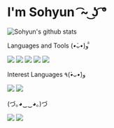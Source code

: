 # I'm Sohyun  ͡~ ͜ʖ ͡° 

![Sohyun's github stats](https://github-readme-stats.vercel.app/api?username=ppotatoG&theme=flag-india&show_icons=true)

Languages and Tools (*•̀ᴗ•́*)و ̑̑ 

<img src="https://img.shields.io/badge/Adobe Photoshop-0672CB?style=flat-square&logo=Adobe Photoshop&logoColor=white"/></a> 
<img src="https://img.shields.io/badge/Adobe Illustrator-FF9A00?style=flat-square&logo=Adobe Illustrator&logoColor=white"/></a> 
<img src="https://img.shields.io/badge/HTML5-E34F26?style=flat-square&logo=HTML5&logoColor=white"/></a> 
<img src="https://img.shields.io/badge/CSS3-1572B6?style=flat-square&logo=CSS3&logoColor=white"/></a> 
<img src="https://img.shields.io/badge/JavaScript-F7DF1E?style=flat-square&logo=JavaScript&logoColor=white"/></a> 

Interest Languages ٩(*•̀ᴗ•́*)و

<img src="https://img.shields.io/badge/React-61DAFB?style=flat-square&logo=React&logoColor=white"/></a> 
<img src="https://img.shields.io/badge/Python-3776AB?style=flat-square&logo=Python&logoColor=white"/></a> 

(づ｡◕‿‿◕｡)づ

[<img src="https://img.shields.io/badge/Blog-FF5722?style=flat-square&logo=Blogger&logoColor=white"/>](https://blog.naver.com/thgus2270)
[<img src="https://img.shields.io/badge/Gmail-EA4335?style=flat-square&logo=Gmail&logoColor=white"/>](mailto:sohyun9945@gmail.com)